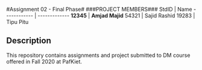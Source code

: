 #Assignment 02 - Final Phase#
###PROJECT MEMBERS###
StdID | Name
------------ | -------------
**12345** | **Amjad Majid** <!--this is the group leader in bold-->
54321 | Sajid Rashid
19283 | Tipu Pitu
<!-- Replace name and student ids with acutally group member names and ids-->

## Description ##
This repository contains assignments and project submitted to DM course offered in Fall 2020 at PafKiet.

<!-- ## Problems Faces ##

###Problem 1: I don't know how to Code###
Replace the heading and text of this to mention the problem you have faced in your project.

###Problem 2: I was not interested in CS my parents forces me###
Replace the heading and text of this to mention the problem you have faced in your project.

###Problem 3: My girlfriend's father won't let me marry her unless I've a degree###
Replace the heading and text of this to mention the problem you have faced in your project.

##References##
- Mention and add [links](https://guides.github.com/features/mastering-markdown/), references, books, research papers, code samples, you used to get help in the project.
- Use bullets like this.
- Mention all references. Plagiarism will not be tolerated.
- You see markdown is not that difficult.
- You are CS students not some tom harry from BBA SHE-B-A :-).
- You can and must learn to use markdown and Github. 
- All future project development will be done in something similar to GITHUB -->

